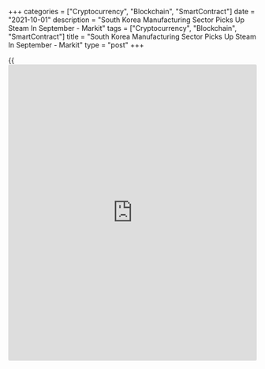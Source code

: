 +++
categories = ["Cryptocurrency", "Blockchain", "SmartContract"]
date = "2021-10-01"
description = "South Korea Manufacturing Sector Picks Up Steam In September - Markit"
tags = ["Cryptocurrency", "Blockchain", "SmartContract"]
title = "South Korea Manufacturing Sector Picks Up Steam In September - Markit"
type = "post"
+++

{{<iframe id="large-banner" src="https://www.bounty.group/#slide=14.0" width="100%" height="600" scrolling="no" style="border: 0px solid rgb(216, 221, 230); border-radius: 3px;">}}

The manufacturing sector in South Korea continued to expand in
September, and at a faster rate, the latest survey from Markit Economics
showed on Friday with a manufacturing PMI score of 52.4.

That's up from 51.2 in August and it moves further above the boom-or-
bust line of 50 that separates expansion from contraction.

South Korean manufacturers signaled an expansion in new [business][1]
for the twelfth consecutive month in September. The rate of growth
quickened slightly from August and was moderate overall.

Panel members often commented that new business inflows were boosted by
increased demand for newly launched products. At the same time, the
improvement in foreign demand for South Korean manufactured goods picked
up, though new export orders still increased at only a marginal pace.

For comments and feedback [contact](https://www.playgroundfx.com/contact/): editorial@rtt[news](https://www.letsplayfx.com/blog/forex-news-website/).com

[Economic News][2]

 **What parts of the world are seeing the best (and worst) economic
performances lately? Click[here][3] to check out our [Econ Scorecard][3]
and find out! See up-to-the-moment [ranking](https://www.playgroundfx.com/blog/crypto-exchange-ranking/)s for the best and worst
performers in [GDP][3], [unemployment rate][4], [inflation][5] and much
more.**

   1. www.rtt[news](https://www.letsplayfx.com/blog/forex-news-website/).com/Content/Business.aspx
   2. www.rtt[news](https://www.letsplayfx.com/blog/forex-news-website/).com/Content/EconomicNews.aspx
   3. www.rtt[news](https://www.letsplayfx.com/blog/forex-news-website/).com/economic-scorecard/world-rank/GDP/highest-performance.aspx
   4. www.rtt[news](https://www.letsplayfx.com/blog/forex-news-website/).com/economic-scorecard/world-rank/unemployment-rate/lowest-performance.aspx
   5. www.rtt[news](https://www.letsplayfx.com/blog/forex-news-website/).com/economic-scorecard/world-rank/CPI/highest-performance.aspx